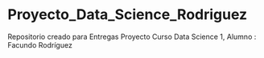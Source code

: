 # Proyecto_Data_Science_Rodriguez
Repositorio creado para Entregas Proyecto Curso Data Science 1, Alumno : Facundo Rodríguez
